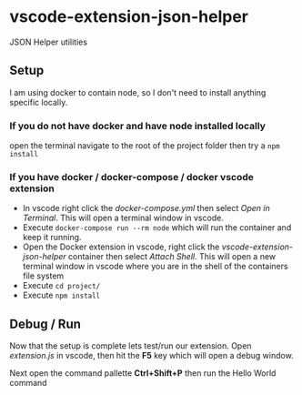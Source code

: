 # vscode-extension-json-helper
JSON Helper utilities

## Setup

I am using docker to contain node, so I don't need to install anything specific locally. 

### If you do not have docker and have node installed locally

open the terminal navigate to the root of the project folder then try a `npm install`

### If you have docker / docker-compose / docker vscode extension

* In vscode right click the *docker-compose.yml* then select *Open in Terminal*. This will open a terminal window in vscode. 
* Execute `docker-compose run --rm node` which will run the container and keep it running.
* Open the Docker extension in vscode, right click the *vscode-extension-json-helper* container then select *Attach Shell*. This will open a new terminal window in vscode where you are in the shell of the containers file system
* Execute `cd project/`
* Execute `npm install`

## Debug / Run

Now that the setup is complete lets test/run our extension. Open *extension.js* in vscode, then hit the **F5** key which will open a debug window.

Next open the command pallette **Ctrl+Shift+P** then run the Hello World command


